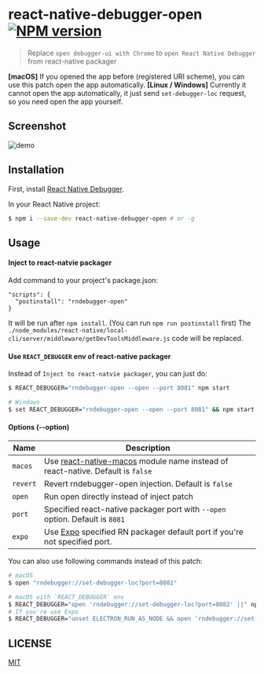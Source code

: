 # react-native-debugger-open [![NPM version](http://img.shields.io/npm/v/react-native-debugger-open.svg?style=flat)](https://www.npmjs.com/package/react-native-debugger-open)

> Replace `open debugger-ui with Chrome` to `open React Native Debugger` from react-native packager

__[macOS]__ If you opened the app before (registered URI scheme), you can use this patch open the app automatically.
__[Linux / Windows]__ Currently it cannot open the app automatically, it just send `set-debugger-loc` request, so you need open the app yourself.

## Screenshot

![demo](https://cloud.githubusercontent.com/assets/3001525/15777379/59a9c654-29c1-11e6-8656-247b8450bc47.gif)

## Installation

First, install [React Native Debugger](https://github.com/jhen0409/react-native-debugger#installation).

In your React Native project:

```bash
$ npm i --save-dev react-native-debugger-open # or -g
```

## Usage

#### Inject to react-natvie packager

Add command to your project's package.json:

```
"scripts": {
  "postinstall": "rndebugger-open"
}
```

It will be run after `npm install`. (You can run `npm run postinstall` first)
The `./node_modules/react-native/local-cli/server/middleware/getDevToolsMiddleware.js` code will be replaced.

#### Use `REACT_DEBUGGER` env of react-native packager

Instead of `Inject to react-natvie packager`, you can just do:

```bash
$ REACT_DEBUGGER="rndebugger-open --open --port 8081" npm start

# Windows
$ set REACT_DEBUGGER="rndebugger-open --open --port 8081" && npm start
```

#### Options (--option)

Name                  | Description
-------------         | -------------
`macos`               | Use [react-native-macos](https://github.com/ptmt/react-native-macos) module name instead of react-native. Default is `false`
`revert`              | Revert rndebugger-open injection. Default is `false`
`open`                | Run open directly instead of inject patch
`port`                | Specified react-native packager port with `--open` option. Default is `8081`
`expo`                | Use [Expo](https://github.com/expo) specified RN packager default port if you're not specified port.

You can also use following commands instead of this patch:

```bash
# macOS
$ open "rndebugger://set-debugger-loc?port=8082"

# macOS with `REACT_DEBUGGER` env
$ REACT_DEBUGGER="open 'rndebugger://set-debugger-loc?port=8082' ||" npm start
# If you're use Expo
$ REACT_DEBUGGER="unset ELECTRON_RUN_AS_NODE && open 'rndebugger://set-debugger-loc?port=8082' ||" npm start
```

## LICENSE

[MIT](https://github.com/jhen0409/react-native-debugger/blob/master/LICENSE.md)

